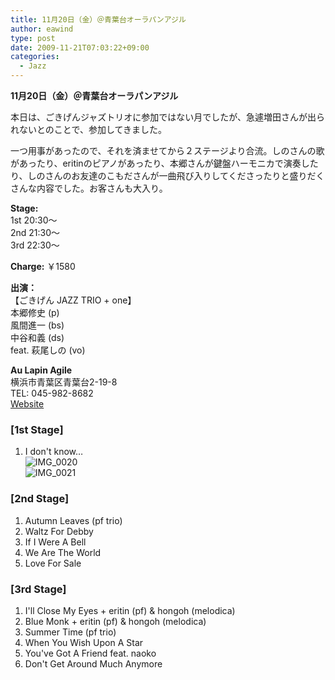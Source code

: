 ```yaml
---
title: 11月20日（金）＠青葉台オーラパンアジル
author: eawind
type: post
date: 2009-11-21T07:03:22+09:00
categories:
  - Jazz
---
```

**11月20日（金）＠青葉台オーラパンアジル**

本日は、ごきげんジャズトリオに参加ではない月でしたが、急遽増田さんが出られないとのことで、参加してきました。

一つ用事があったので、それを済ませてから２ステージより合流。しのさんの歌があったり、eritinのピアノがあったり、本郷さんが鍵盤ハーモニカで演奏したり、しのさんのお友達のこもださんが一曲飛び入りしてくださったりと盛りだくさんな内容でした。お客さんも大入り。

**Stage:**  
1st 20:30〜  
2nd 21:30〜  
3rd 22:30〜  

**Charge:** ￥1580

**出演：**  
【ごきげん JAZZ TRIO + one】  
本郷修史 (p)  
風間進一 (bs)  
中谷和義 (ds)  
feat. 萩尾しの (vo)

**Au Lapin Agile**  
横浜市青葉区青葉台2-19-8  
TEL: 045-982-8682  
[Website](http://www.geocities.jp/aulapinagile1/index.html)

### [1st Stage]
1. I don't know…  
![IMG_0020](/img/2009/11/IMG_0020.jpg)  
![IMG_0021](/img/2009/11/IMG_0021.jpg)

### [2nd Stage]
1. Autumn Leaves (pf trio)  
2. Waltz For Debby  
3. If I Were A Bell  
4. We Are The World  
5. Love For Sale  

### [3rd Stage]
1. I'll Close My Eyes + eritin (pf) & hongoh (melodica)  
2. Blue Monk + eritin (pf) & hongoh (melodica)  
3. Summer Time (pf trio)  
4. When You Wish Upon A Star  
5. You've Got A Friend feat. naoko  
6. Don't Get Around Much Anymore  
